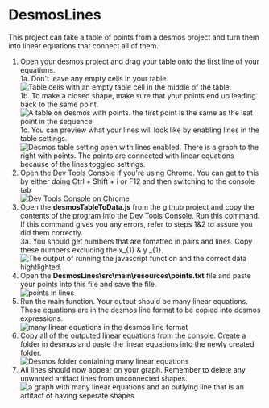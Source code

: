 # DesmosLines
This project can take a table of points from a desmos project and turn them into linear equations that connect all of them.

1. Open your desmos project and drag your table onto the first line of your equations.<br>
		1a. Don't leave any empty cells in your table.<br>
![Table cells with an empty table cell in the middle of the table.](https://lh3.googleusercontent.com/81rP8gzAGhcSt0Bz24aB7b2y66794wk5EAIzcYlQeOth7PXtsv6uXkEbXTmGgYaGlJE7-xKM9psPYQXiE1tl2r1PdZp2MA64W1AUt2CyKE6ZauoPR-7RIQHDPjPhVtFQRKsy4QpiGl2Jvohy2t4u9_5ICnIi_XZXvWsTM17wCjLy9G4f76-v2VlpbvZfPFAEb7XP34XmwkBwBYxRl0THMvgEWSpNYPRWBhiXDGHwF1zqE02kTOSMDRtAgn1Wprz3iUg8O4sOTjOUBUWcA5GM_IQZMCLUqoCIcwVinGBMQLRNlstOopQQ5UJ4QF7y97oXv89WG_TiDMXf6Bo4Grybc10zgWBrhbvtnmTQ_Z4h-fZJzOcNheXpNQWuCgYYw1F3sPBytM7ee9UFI6yYWxwx3Jkg7VH-ZiYhCqRVJjE23FEYo4TsHEwhL7vVJSvsL3we_n0qfXx7qHX5Vu7fXXi598x3yo5EVfZn3kPzjOzktx5jYJ9bYuHNtNm4rc0rIECAPwWEbAm3WtF9UG-30q1B8JmQU-c70BSzm5Omf4cqxoeCACgyman6uFajckDe6qL3Edjwsa1FqLvoqKu9q5FGX7FdOsTpx7c2FnnWZVS-rbm-dV0GU3iISx-NlAHPCuh5PaaKAIQsrUDJXGQ3w_EgW6px1UmCFsUfiz1eG6zf6LtATi1C-kInDVWOvtW3oelf4-g86WlqAwr5u3TO_VLsCyZH0g=w287-h170-no?authuser=0)<br>
		1b. To make a closed shape, make sure that your points end up leading back to the same point.<br>![A table on desmos with points. the first point is the same as the lsat point in the sequence](https://lh3.googleusercontent.com/oMaTLC_-OpcQugF27Qpak2gtdmdFZMKPvsCvwmdd2Nt8GDNL_jFUh-qqFSLG4ruAXYXyrlBm9dyEVoDbUSa8fPfNYAk9fYrvrWuzsA8F-mX5Im3q0c1bLDTZmygboXkRou8phLJAdbTyy9NaxlIYjVwKQXGWaUyGI8OXQU94YAVPYDiFcS_9KxW0C_ZobpwtRtFH-krtw-ItjvfODowtn4c2cKRlxBrLAzhQ90Zg-Yxxznp8S7kZW3pBU1ME-t-KnGhaSCXrNT3lYjbvRwigqQ6ZEVuRbJZTajhI1DiLMhKM8dmEwD41gm3Cohr17r_yLd77PFiWPIz5E80IfEHVARPn2JEP6HnWHsho8ds63aKQt1Bvzh1V1_3ROupBNPPfxp3kGCKPSn8icOi9iZ09OjglQ5sFMUiVtAIREzqntBjxVlQsGHMqlc1F3mZuY-cRV9cBqch29nnA-GO84q6w0TIrCfdPH4LGayJI5xady2kbS2MBQ2YTc2yOxJFDzNvNwbBxNrrMamxdK3K5vROCoEzSBCyZXxojiDdqQNlg51RXQovz2vB65Cn8A6kj9G-a2pSUQj8E9au49eEVpLUkLULFqEAvkTyNBJgz5l6tI1fA7SCAZxk4UZnDU_NxBFtVHsYUjaFq1YdarZ2ctv8S41cjgj0JiVBfqueFhRk22kds7XxM95i-o2klSMuErUBTZNnEAY2BgmbKz8JeE4q8rW5lsg=w335-h383-no?authuser=0)<br>
		1c. You can preview what your lines will look like by enabling lines in the table settings.<br>
![Desmos table setting open with lines enabled. There is a graph to the right with points. The points are connected with linear equations because of the lines toggled settings.](https://lh3.googleusercontent.com/wsKdXcCPCqhTyxIfuOsTjlruewTeUdUPtOblszBuZDYzvyEt4bCG4XLciZPf7booEeY3pLzn9UOSiy9M_DSAcfrE0cZTbmrd1iMwTBPydM5MJn3JDqAZ-K06NrWk1Fu_v3cpIMUzA6k96qktIL2Gww24rxJzWhY7H5AVC3kCc3xD4X3VhI3gl__SDWJ6RmdmoEfDlDh-a_eWh0SF9t04rgDJDvpkDPFwVL6ixsxdLUXJeRyPleGfb8cYf2-jLnYA-GKnKb4AvIZO2DzPmrgQ_diCRAxNec5uxlBfXmovEryxLpt9pV2TZwbK-dO1iF5Wo4E1QZXhiDPqn1NzTIEx73KdeBeCYCLQx8oimx-dPGCKzP14RBtgdu4IPgV-35o6Q0S_CSLYqGIK2SOUCMAWNRpEA8aV5X94v9AyPQ3_gENXQhaSH-VB8_qYmAySKfj7uxBCHvLX1eTROzDkFQH5_0D_BaEMZ-m_4ekuSe1xMg-cIj80P4d8OrqBNawdGFbVgfC4vOWRg3Ow2n73HOeP5sA5DrhvzPeQuKnbWUANSpHl61gVR7HggvAoUr0kA55SfzQ__IT4J1QZMiTuLyilxDfhUn1bsN1w2NSjfU4NsKX467RcrFBW-TGdvPQOaGXoPX8t14jAxi3eryqrXF9fAqWbLPdwlmnr8veMl8Lz4xIHMkPMrZVxIi4HPNH7cYbHAmQmxl9HS21rbQmLZgF9w-In0A=w1245-h576-no?authuser=0)<br>
2. Open the Dev Tools Console if you're using Chrome. You can get to this by either doing Ctrl + Shift + i or F12 and then switching to the console tab<br>
![Dev Tools Console on Chrome](https://lh3.googleusercontent.com/iDOsUFktcEURv2efejEg0uuvc3_qVQCjq5yyDVoHoUGdLVVI7xkbtiZOI84kSm64I1QAB2OW8xT1WjT4hS47cP-OlYAxul9DHgipLvkXn8RnifBz7ZtLiDUj_j_ccbGw3RbQ6JIY55FL_kjZxZ_YTHW_r99jLVs4LAegtlugH0OkRqcmKrLfokf7qg_A2yvchkak-lhW3Mvm2TkWlC1iw7vWfUqjAdJyarRCFubiiCQFtMCQ7ax2fhvm2R3-7R5yNYYWf634G-DP4aXUpmoxzenJJ0X-252WG91b60wdV6zvCMTyDjep-I4nFNoAlZD2_WxNCGZxEx9DW3l37unkNTxDQkTG1PGjegBLIEZiBlel_ONXT5AtnGHtmb93MHQQXqCxV1bvCjR1yZWiMJQ4W4xBP5kw4Lq7fRxp5xGSdGgeEv3EbvtX5YJoFnwfD5nlCurPK7NqTpkSkjp37nAi500o7M7_JzKZ3GbreDtXN-2KVE0pCTNPWAs0IwCGVdBhY9KDklkoHBC9Grv5ltXtZyuolwmSL-TWVpDrO3io-zFalonPtWDGImFHNxCEZCAHWJsPp87uZ2cgDwiS3N-XSygM41flPvi2-sUCr-vubH_ugIBj2beCDd4THYpRBUZKHEshkl1SGtyjuV1F6SLG11Lnn5xiCK8DDQpamJalZLkE2_kyGOgMOksDHKyzWGuWxr-Q1IZ7kZWBL0uhhQO5lFHFHw=w837-h341-no?authuser=0)<br>
3. Open the **desmosTableToData.js** from the github project and copy the contents of the program into the Dev Tools Console. Run this command. If this command gives you any errors, refer to steps 1&2 to assure you did them correctly.<br>
		3a. You should get numbers that are fomatted in pairs and lines. Copy these numbers excluding the x_{1} & y _{1}. <br>
![The output of running the javascript function and the correct data hightlighted.](https://lh3.googleusercontent.com/5dn2pzXwlSbbMk1CA7f8mVowJRfoZRyR-MieUYWQh4bhVPNgz08Jay5lqHyhAaPDEzlbgbL1XMkBwnQjHuyDaob-8jQGWXf_g9YUMf40X0Rs8vlNPBwLBAT17RdRJYjOY_6aABFzc_5L2xQlSQgboIZZF_c2GCU0e_husAzgCX_e5ij590J_gGrEOgyq9QwdBh68a2R94QKbFGQQ8NAVedPz4Nu6Cju96gy_LfMirEAj350VdBNlZQ3UCJb3Y8lVdPI15C0qVOlMHk72khvfv7TiGPdy-_cK4nZo-p0dsC3APuihMe9YhxCLSSH6pr688CDd1gdzUguRmSXT35tlJkakkNgFK4k4wgy6y_ZwSkc2_UOf3QxTqCMMfacFTF-OuLVTkaxir_kuc2QQehg1aFz6NSc53tPSHtdGAq36kHNwnK0B16KlTV-KVCb9dMkLeVX8Ei4vUSo8c9v0k0fr9VhlO1031r4HuUJo5e99mU53GxCjKDh3n--gq--HoN2sdhhTwqsoaqpWuDDMI1hQcS5sZCdlOadAetZ0Nm_dr36KAKT4kh08dP4MG6DdGN8uyOllyZgu-7n7nBD7fx4KTD6e5eG7_2JJ7pkLMReTYWXKXZCdljZNV67m90TE_O9Gs87srARDwQuxaJlnQJE-fqg4FNaa2LdH_lEtpz0FKr_DN7U0gHmrs7qOkUkseXnOeDwxoXXfdOdzcs0Z-e5rg_TK6A=w247-h287-no?authuser=0)<br>
4. Open the **DesmosLines\src\main\resources\points.txt** file and paste your points into this file and save the file.<br>
![points in lines](https://lh3.googleusercontent.com/fcvgvYt3Si2BN1kU0L96yKVVx3g-Ra1zTEQlya2ylg8pxSYsdGNfmoDlLNhlllPCoGEf80Qs0OpKpvG4mh5VieKrrJf4Mx5FfYVITCRHJfGN6f7qQdtHUDRLRp3iZ2VY5VV_u_uH52cR6TwWUhcLEu0FIa4Mthp4QM6Vzm8v2Kv3sCkfdQoBs05oldypIwPgydBDdSMZj-DtvMQ5YcDOdh6KLIExfstGhffy3JRXd3phmtkvL-idhVwEuFec3u3ax8Bxia4ZcWxMYQjoXpEGHO0HC1lBD-2lEz9wYhawR8asIuY7orKRhpS_27-4ncH6-qli4mIKmPRjHi8EoW1ZtwbzNxxSrnjZJU6Rs5k7An-PmxcpO554HZjrQ1I0lznu4a2x9oylqwPkm6sto5smQbd4s8ed0FVa44C4yBzFLVs7eUKAHFqiTBSPvTNTxqkXD3icHwt7NNMKDG0aUWWiIktrslAII4IwhYgjQI_uUhvXn9BPW92ol_lQvR5ZVfJBn5u5n86_S0sUUlM2wDP6iURDgdeCyRBHAq9-UNsU_YBpZpSsaV9MVouUM_cX9Atk8U3marOZ1jvInkMgtCqsPgUtyVC94H46udOz8jaraRvyFVC2ch-6OiCjWxvcvC4PIO4dNlXA2_-QDlMhyAEflIpi-0Au3P_XKJvCBotLKIWBYGxMshdUrUyuNe4w7uKBIG7TdYQFOqOLzYo-MYqF7ebhsg=w207-h248-no?authuser=0)<br>
5. Run the main function. Your output should be many linear equations. These equations are in the desmos line format to be copied into desmos expressions.<br>
![many linear equations in the desmos line format](https://lh3.googleusercontent.com/jNdWwO6LSs0ROBYOc_OSFNfiGNYAQZLiPiky6F6dkS156XasLIMCrrK4kqYI3Btsij9P8N1XGbvPmXrnjnkfx1dq8op6QXLEh61UepnDTWWGJc1VoXuDe6hCt_K8c16hQr3ebgeApHX_3gfeTcZThMtXJTIOo3N5gvypJnNyQHETsRxUQCtiHbX2B7yCb3zOqSN5QZmX0DPI5pDboLcguUY_0rVKVHXXTHOH68rn1uL-tDs-M47BekaqQY28eLkFvsTzi_vLfUIHyEmsRkzLgU84DiZVnXUcXDd4KWZK23-ysRyHRAgBDFcYDI6U35MfpXhNx0BZXI8QV9mVblxPlm3sTEFS2lbs3LN8QX7CMdmo9fITLwQWYH9zLlooVQtkbOFZ_TgslB8lowvNNngw1lNdxgP67TXxjDI5KBdceSGRopIG8s0oDo_J-iuxsUy3gazNhJ1lcuHJXbIARNN8v61hRduV77PA2-nHq1nCcgtlzRsgLrNk5ABUhrxCHzIPofBWsY68Rq-9mqzLEx4SRwaEykGxBgfQ1D4xPI-jZh9nOmpXwIvWu9IwMHqPgsTQL-nbo3Et8qVk69R1deGaZiAQLCjrUo51TYf5vkuQaBwaCgXOBAY3WmDPm8W8yxMoGtqYBqxTbHbPhzjvrb3mNl7_UrR34RIGcmM2FlPCSoaooBqQV_wVoHJV7nm8Dp_QSuwZx-q8589P1GIuH2YEQI_7_Q=w1071-h216-no?authuser=0)<br>
6. Copy all of the outputed linear equations from the console. Create a folder in desmos and paste the linear equations into the newly created folder.<br>
![Desmos folder containing many linear equations](https://lh3.googleusercontent.com/61ap29xIt1ibnq2iJslm9eQVMRSvTe1QgIjX1j5yCk6yC8jqfT00NqemC4jG1qKf8giVdxAM62xYTWgP-mZ6RwnkLCoCIHmMB497ufnd57BC7zvy6X_eTODf9BEsoRHhM9aPFGyLFyns4MpAEH10AwAeZocyNeUftBAXkUM_qHn030Kd0R2JxBjCeDg9VcAASMzMFksDGXj0Jhb8xjTNqu8dY6VyCORiu0ChU8SXaaW7gvxg7WLm8jWnwjSZjRBfaegIJ5s6RSSkpBSUnjhIlO-bnyPK4Fb8gS_nQzJwRZQ68Q4i65ChuFjm6YDBMyrZL42MtJRzwftyag-iuYZ6tp0B6wp8thxCtpdvQvJkeIxxajLHRdQMa8SnVYmUNTUqfd00r_yfQro9qBkpK1d4qqSUeQkzGUCYgBunch9bEEoNTfAU1fN6dr39NPVdnXTm9i7IlZNPm0JC5kw0arSkh0GW1zcfto1mv7d0VTsAVyhkeZbw9zKcXp9-7D8R-lMGY1dBYAL8yvkMno1t7PZeETjuzgGAzU6PQ2-9-zey1H2ECQhdSNdTs58G3rQJX4JDYmtq5ZcD49N9cPrJiIKlCSG7Wln6jqOjZf-zfrWcvnCB4u-89rTW4ShxmlVlbWp11AQPS_ufDqzBSN7T3czusn0LbgAAND-ZOYJO-7Ochfrqw9NCSqvLApWrE4DHuxb7dI5VmyMykswKTZV-XwAGljQ64Q=w717-h700-no?authuser=0)<br>
7. All lines should now appear on your graph. Remember to delete any unwanted artifact lines from unconnected shapes.<br>
![a graph with many linear equations and an outlying line that is an artifact of having seperate shapes](https://lh3.googleusercontent.com/3HT9zc3KvWWUAdkLD_cwG1Rs9uJ0kzMuB_Al8d_5cS_qveQZEvmqts3FeQonrsk3-hjRULwBt_DrXoyvRpbfk7Mmdy1rr9khi1tKqu3S11m79sS6lGmvrh2i2FpdCgvHF71gg-QR-0crJcaHmzlngTTIp9cXCbj13gYuN-tzY3RS2Vz-H48W8QUqPJnyQXjoO86caUtGO-oD_SbHG8VwOJ9-PH9ZGkmQDsCYTW_oA9d6l1Qf6UT5TiW7o1W3-NdTSp6GcUO5SR0nuLAEZOaoTC0DoYp8vbjAGTLl2V-FRKVXPYIpGNiMU0TBu0z-Yradjridiu61KpFM0vWRNypMCbmM6DrxHZEsdg8L7wKJRgwMsj0CZHCmvt0AjIo-WTfVZqOnbQhrMxLRIab9emW6UEuAnOws8zjE41926ENnfGxrqs7x0uDeg4iJD86nOPJuz-Rr5rS7CGqRoVRXoZQD26siTdjOlq_gy9fEjr3TfeeFAObtXDle0E6p_ZC5x6zuktXA3-afZx7UC8N_-7IpTPNFMEsCcOXwdet_nvr1q_8XRuWaU3L1jCbnaJgbhMgJNfAR3va03MObgX9n3s4DPxRuOgjT9vrkLLYkJi1B__TOMzDmwRZuTyrQzYVchwPQX_fqdqX4h4MkODet0t4vRQffvFGMk0RSz5-nARUvuwTL6wLb_K9LpA_V3SuE2fc4xmutdHBWPUpHzmEHr6lhom_wTg=w586-h805-no?authuser=0)
